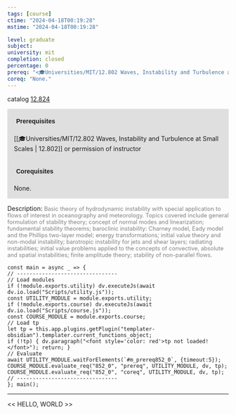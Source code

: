 ```yaml
---
tags: [course]
ctime: "2024-04-18T00:19:28"
mstime: "2024-04-18T00:19:28"

level: graduate
subject: 
university: mit
completion: closed
percentage: 0
prereq: "<🎓Universities/MIT/12.802 Waves, Instability and Turbulence at Small Scales> or permission of instructor"
coreq: "None."
---
```


catalog [12.824](http://student.mit.edu/catalog/m12c.html#12.824)

<span style="display: block; padding: 15px; background-color: rgb(100, 100, 100, 0.2);"><font id="m_prereq852_0" style="display: block; font-family: Arial, sans-serif; font-weight: bold; padding: 5px">Prerequisites</font><br><span id="prereq852_0">[[🎓Universities/MIT/12.802 Waves, Instability and Turbulence at Small Scales | 12.802]] or permission of instructor</span></span>
<span style="display: block; padding: 15px; background-color: rgb(100, 100, 100, 0.2);"><font id="m_coreq852_0" style="display: block; font-family: Arial, sans-serif; font-weight: bold; padding: 5px">Corequisites</font><br><span id="coreq852_0">None.</span></span>

<font style="">Description:</font>
<font style="color: grey; font-size: 0.8rem;">Basic theory of hydrodynamic instability with special application to flows of interest in oceanography and meteorology.  Topics covered include general formulation of stability theory; concept of normal modes and linearization; fundamental stability theorems; baroclinic instability: Charney model, Eady model and the Phillips two-layer model; energy transformations; initial value theory and non-modal instability; barotropic instability for jets and shear layers; radiating instabilities; initial value problems applied to the concepts of convective, absolute and spatial instabilities; finite amplitude theory; stability of non-parallel flows.</font>

```dataviewjs
const main = async _ => {
// --------------------------------
// Load modules
if (!module.exports.utility) dv.executeJs(await dv.io.load("Scripts/utility.js"));
const UTILITY_MODULE = module.exports.utility;
if (!module.exports.course) dv.executeJs(await dv.io.load("Scripts/course.js"));
const COURSE_MODULE = module.exports.course;
// Load tp
let tp = this.app.plugins.getPlugin("templater-obsidian").templater.current_functions_object;
if (!tp) { dv.paragraph("<font style='color: red'>tp not loaded!</font>"); return; }
// Evaluate
await UTILITY_MODULE.waitForElements(`#m_prereq852_0`, {timeout:5});
COURSE_MODULE.evaluate_req("852_0", "prereq", UTILITY_MODULE, dv, tp);
COURSE_MODULE.evaluate_req("852_0", "coreq", UTILITY_MODULE, dv, tp);
// --------------------------------
}; main();
```

---

<< HELLO, WORLD >>
